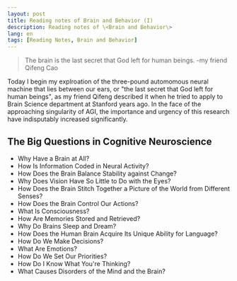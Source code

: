 ```yaml
---
layout: post
title: Reading notes of Brain and Behavior (I)
description: Reading notes of \<Brain and Behavior\>
lang: en
tags: [Reading Notes, Brain and Behavior]
---
```



<style>
.highlight-left {margin-left: 0}
</style>

> The brain is the last secret that God left for human beings. -my friend Qifeng Cao

Today I begin my explroation of the three-pound automomous neural machine that lies between our ears, or "the last secret that God left for human beings", as my friend Qifeng described it when he tried to apply to Brain Science department at Stanford years ago. In the face of the approaching singularity of AGI, the importance and urgency of this research have indisputably increased significantly.

The Big Questions in Cognitive Neuroscience
-------------------------------------------

 - Why Have a Brain at All?
 - How Is Information Coded in Neural Activity?
 - How Does the Brain Balance Stability against Change?
 - Why Does Vision Have So Little to Do with the Eyes?
 - How Does the Brain Stitch Together a Picture of the World from Different Senses?
 - How Does the Brain Control Our Actions?
 - What Is Consciousness?
 - How Are Memories Stored and Retrieved?
 - Why Do Brains Sleep and Dream?
 - How Does the Human Brain Acquire Its Unique Ability for Language?
 - How Do We Make Decisions?
 - What Are Emotions?
 - How Do We Set Our Priorities?
 - How Do I Know What You're Thinking?
 - What Causes Disorders of the Mind and the Brain?

